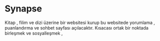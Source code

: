 # Synapse
Kitap , filim  ve dizi üzerine bir websitesi kurup bu websitede yorumlama , puanlandırma ve sohbet sayfası açılacaktır. Kısacası ortak bir noktada birleşmek ve sosyalleşmek ,
